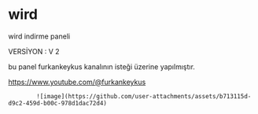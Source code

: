 # wird
wird indirme paneli


VERSİYON : V 2


bu panel furkankeykus kanalının isteği üzerine  yapılmıştır.

https://www.youtube.com/@furkankeykus

            ![image](https://github.com/user-attachments/assets/b713115d-d9c2-459d-b00c-978d1dac72d4)
